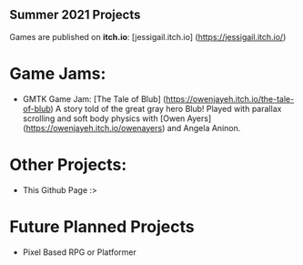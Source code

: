 ## Summer 2021 Projects 
Games are published on **itch.io**: [jessigail.itch.io] (https://jessigail.itch.io/)
# Game Jams:
  - GMTK Game Jam: [The Tale of Blub] (https://owenjayeh.itch.io/the-tale-of-blub)
    A story told of the great gray hero Blub! 
    Played with parallax scrolling and soft body physics
    with [Owen Ayers] (https://owenjayeh.itch.io/owenayers) and Angela Aninon.

# Other Projects:
  - This Github Page :>

# Future Planned Projects
  - Pixel Based RPG or Platformer
